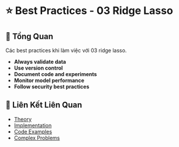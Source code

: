 # ⭐ Best Practices - 03 Ridge Lasso

## 🎯 Tổng Quan

Các best practices khi làm việc với 03 ridge lasso.

- **Always validate data**
- **Use version control**
- **Document code and experiments**
- **Monitor model performance**
- **Follow security best practices**

## 🔗 Liên Kết Liên Quan

- [Theory](./THEORY_03_ridge_lasso.md)
- [Implementation](./IMPLEMENTATION_03_ridge_lasso.md)
- [Code Examples](./CODE_EXAMPLES_03_ridge_lasso.md)
- [Complex Problems](./COMPLEX_PROBLEMS.md)

